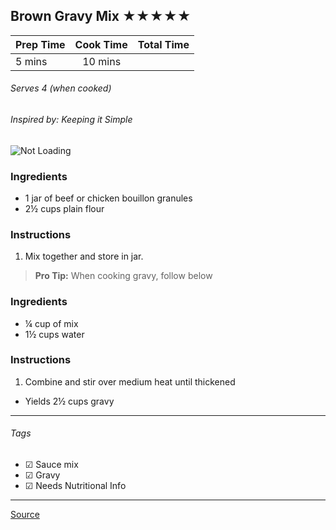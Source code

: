 ## Brown Gravy Mix ★★★★★

| Prep Time  | Cook Time    | Total Time  |
| ---------- |:------------:| -----------:|
| 5 mins    | 10 mins      |     |


###### Serves 4 (when cooked)
###### Inspired by: Keeping it Simple

![Not Loading](http://i.imgur.com/xBG0n3W.png)

### Ingredients

* 1 jar of beef or chicken bouillon granules
* 2½ cups plain flour

### Instructions

1. Mix together and store in jar.

> **Pro Tip:** When cooking gravy, follow below

### Ingredients

* ¼ cup of mix
* 1½ cups water

### Instructions

1. Combine and stir over medium  heat  until thickened

* Yields 2½ cups gravy

---

###### Tags
- ☑ Sauce mix
- ☑ Gravy
- ☑ Needs Nutritional Info

---

[Source](http://simplysandras.blogspot.ca/2014/05/homemade-brownchicken-gravy-mix.html)

